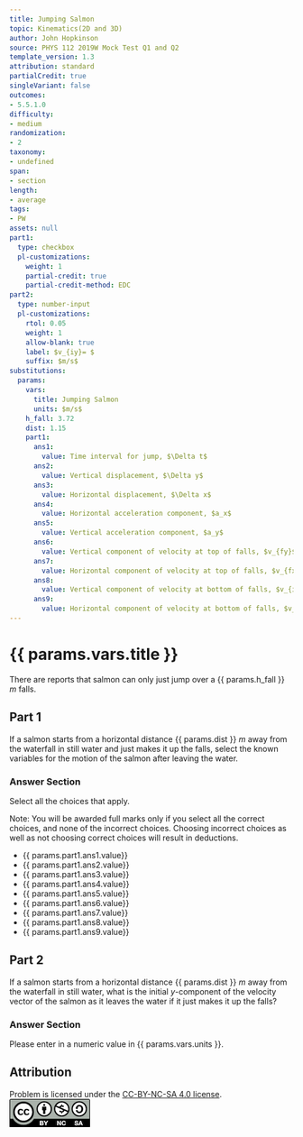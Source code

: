 ```yaml
---
title: Jumping Salmon
topic: Kinematics(2D and 3D)
author: John Hopkinson
source: PHYS 112 2019W Mock Test Q1 and Q2
template_version: 1.3
attribution: standard
partialCredit: true
singleVariant: false
outcomes:
- 5.5.1.0
difficulty:
- medium
randomization:
- 2
taxonomy:
- undefined
span:
- section
length:
- average
tags:
- PW
assets: null
part1:
  type: checkbox
  pl-customizations:
    weight: 1
    partial-credit: true
    partial-credit-method: EDC
part2:
  type: number-input
  pl-customizations:
    rtol: 0.05
    weight: 1
    allow-blank: true
    label: $v_{iy}= $
    suffix: $m/s$
substitutions:
  params:
    vars:
      title: Jumping Salmon
      units: $m/s$
    h_fall: 3.72
    dist: 1.15
    part1:
      ans1:
        value: Time interval for jump, $\Delta t$
      ans2:
        value: Vertical displacement, $\Delta y$
      ans3:
        value: Horizontal displacement, $\Delta x$
      ans4:
        value: Horizontal acceleration component, $a_x$
      ans5:
        value: Vertical acceleration component, $a_y$
      ans6:
        value: Vertical component of velocity at top of falls, $v_{fy}$
      ans7:
        value: Horizontal component of velocity at top of falls, $v_{fx}$
      ans8:
        value: Vertical component of velocity at bottom of falls, $v_{iy}$
      ans9:
        value: Horizontal component of velocity at bottom of falls, $v_{ix}$
---
```

# {{ params.vars.title }}
There are reports that salmon can only just jump over a {{ params.h_fall }} $m$ falls.

## Part 1

If a salmon starts from a horizontal distance {{ params.dist }} $m$ away from the waterfall in still water and just makes it up the falls, select the known variables for the motion of the salmon after leaving the water.

### Answer Section

Select all the choices that apply.

Note: You will be awarded full marks only if you select all the correct choices, and none of the incorrect choices. Choosing incorrect choices as well as not choosing correct choices will result in deductions.

- {{ params.part1.ans1.value}}
- {{ params.part1.ans2.value}}
- {{ params.part1.ans3.value}}
- {{ params.part1.ans4.value}}
- {{ params.part1.ans5.value}}
- {{ params.part1.ans6.value}}
- {{ params.part1.ans7.value}}
- {{ params.part1.ans8.value}}
- {{ params.part1.ans9.value}}

## Part 2

If a salmon starts from a horizontal distance {{ params.dist }} $m$ away from the waterfall in still water, what is the initial $y$-component of the velocity vector of the salmon as it leaves the water if it just makes it up the falls?

### Answer Section

Please enter in a numeric value in {{ params.vars.units }}.

## Attribution

Problem is licensed under the [CC-BY-NC-SA 4.0 license](https://creativecommons.org/licenses/by-nc-sa/4.0/).<br> ![The Creative Commons 4.0 license requiring attribution-BY, non-commercial-NC, and share-alike-SA license.](https://raw.githubusercontent.com/firasm/bits/master/by-nc-sa.png)
